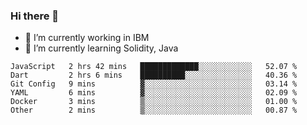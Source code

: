 ### Hi there 👋

<!--
**mathcodeman/mathcodeman** is a ✨ _special_ ✨ repository because its `README.md` (this file) appears on your GitHub profile.

Here are some ideas to get you started:

- 🔭 I’m currently working on ...
- 🌱 I’m currently learning ...
- 👯 I’m looking to collaborate on ...
- 🤔 I’m looking for help with ...
- 💬 Ask me about ...
- 📫 How to reach me: ...
- 😄 Pronouns: ...
- ⚡ Fun fact: ...
-->

- 🔭 I’m currently working in IBM
- 🌱 I’m currently learning Solidity, Java

<!--START_SECTION:waka-->

```text
JavaScript   2 hrs 42 mins   █████████████░░░░░░░░░░░░   52.07 %
Dart         2 hrs 6 mins    ██████████░░░░░░░░░░░░░░░   40.36 %
Git Config   9 mins          ▓░░░░░░░░░░░░░░░░░░░░░░░░   03.14 %
YAML         6 mins          ▓░░░░░░░░░░░░░░░░░░░░░░░░   02.09 %
Docker       3 mins          ▒░░░░░░░░░░░░░░░░░░░░░░░░   01.00 %
Other        2 mins          ▒░░░░░░░░░░░░░░░░░░░░░░░░   00.87 %
```

<!--END_SECTION:waka-->
